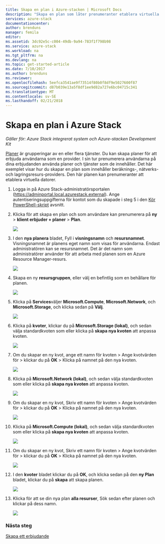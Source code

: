 ```yaml
---
title: Skapa en plan i Azure-stacken | Microsoft Docs
description: "Skapa en plan som låter prenumeranter etablera virtuella datorer som en moln-administratör."
services: azure-stack
documentationcenter: 
author: brenduns
manager: femila
editor: 
ms.assetid: 3dc92e5c-c004-49db-9a94-783f1f798b98
ms.service: azure-stack
ms.workload: na
ms.tgt_pltfrm: na
ms.devlang: na
ms.topic: get-started-article
ms.date: 7/10/2017
ms.author: brenduns
ms.reviewer: 
ms.openlocfilehash: 5eefca3541ae9f73514f80b0f8df9e5027600f87
ms.sourcegitcommit: d87b039e13a5f8df1ee9d82a727e6bc04715c341
ms.translationtype: MT
ms.contentlocale: sv-SE
ms.lasthandoff: 02/21/2018
---
```

# <a name="create-a-plan-in-azure-stack"></a>Skapa en plan i Azure Stack

*Gäller för: Azure Stack integrerat system och Azure-stacken Development Kit*

[Planer](azure-stack-key-features.md) är grupperingar av en eller flera tjänster. Du kan skapa planer för att erbjuda användarna som en provider. I sin tur prenumerera användarna på dina erbjudanden använda planer och tjänster som de innehåller. Det här exemplet visar hur du skapar en plan som innehåller beräknings-, nätverks- och lagringsresurs-providers. Den här planen kan prenumeranter att etablera virtuella datorer.

1. Logga in på Azure Stack-administratörsportalen (https://adminportal.local.azurestack.external). Ange autentiseringsuppgifterna för kontot som du skapade i steg 5 i den [Kör PowerShell-skript](azure-stack-run-powershell-script.md) avsnitt.

2. Klicka för att skapa en plan och som användare kan prenumerera på **ny** > **klient erbjuder + planer** > **Plan**.

   ![](media/azure-stack-create-plan/image01.png)
3. I den **nya planera** bladet, Fyll i **visningsnamn** och **resursnamnet**. Visningsnamnet är planens eget namn som visas för användarna. Endast administratören kan se resursnamnet. Det är det namn som administratörer använder för att arbeta med planen som en Azure Resource Manager-resurs.

   ![](media/azure-stack-create-plan/image02.png)
4. Skapa en ny **resursgruppen**, eller välj en befintlig som en behållare för planen.

   ![](media/azure-stack-create-plan/image02a.png)
5. Klicka på **Services**väljer **Microsoft.Compute**, **Microsoft.Network**, och **Microsoft.Storage**, och klicka sedan på **Välj**.

   ![](media/azure-stack-create-plan/image03.png)
6. Klicka på **kvoter**, klickar du på **Microsoft.Storage (lokal)**, och sedan välja standardkvoten som eller klicka på **skapa nya kvoten** att anpassa kvoten.

   ![](media/azure-stack-create-plan/image04.png)
7. Om du skapar en ny kvot, ange ett namn för kvoten > Ange kvotvärden för > klickar du på **OK** > Klicka på namnet på den nya kvoten.

   ![](media/azure-stack-create-plan/image06.png)
8. Klicka på **Microsoft.Network (lokal)**, och sedan välja standardkvoten som eller klicka på **skapa nya kvoten** att anpassa kvoten.

    ![](media/azure-stack-create-plan/image07.png)
9. Om du skapar en ny kvot, Skriv ett namn för kvoten > Ange kvotvärden för > klickar du på **OK** > Klicka på namnet på den nya kvoten.

    ![](media/azure-stack-create-plan/image08.png)
10. Klicka på **Microsoft.Compute (lokal)**, och sedan välja standardkvoten som eller klicka på **skapa nya kvoten** att anpassa kvoten.

    ![](media/azure-stack-create-plan/image09.png)
11. Om du skapar en ny kvot, Skriv ett namn för kvoten > Ange kvotvärden för > klickar du på **OK** > Klicka på namnet på den nya kvoten.

    ![](media/azure-stack-create-plan/image10.png)
12. I den **kvoter** bladet klickar du på **OK**, och klicka sedan på den **ny Plan** bladet, klickar du på **skapa** att skapa planen.

    ![](media/azure-stack-create-plan/image11.png)
13. Klicka för att se din nya plan **alla resurser**, Sök sedan efter planen och klickar på dess namn.

    ![](media/azure-stack-create-plan/image12.png)

### <a name="next-steps"></a>Nästa steg
[Skapa ett erbjudande](azure-stack-create-offer.md)
